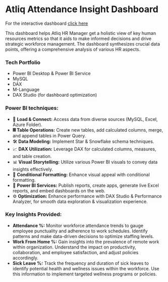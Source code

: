 # Atliq Attendance Insight Dashboard

For the interactive dashboard [click here](https://app.powerbi.com/view?r=eyJrIjoiNTc2MDViZTAtN2E5MC00OGI3LWJmNTctMzAzZTgyMTVmNTVlIiwidCI6IjNiNzE1MDMxLTJiY2QtNGUxOC04MTI5LTYzZThhNzFmZGFhMyJ9)<br>

This dashboard helps Atliq HR Manager get a holistic view of key human resources metrics so that it aids to make informed decisions and drive strategic workforce management. The dashboard synthesizes crucial data points, offering a comprehensive analysis of various HR aspects.

### Tech Portfolio
- Power BI Desktop & Power BI Service
- MySQL
- DAX
- M-Language
- DAX Studio (for dashboard optimization)

### Power BI techniques:
- 🔗 **Load & Connect:** Access data from diverse sources (MySQL, Excel, Azure Folder).
- **𝄜 Table Operations:** Create new tables, add calculated columns, merge, and append tables in Power Query.
- 🛠️ **Data Modeling:** Implement Star & Snowflake schema techniques.
- 📈 **DAX Utilization:** Leverage DAX for calculated columns, measures, and table creation.
- 📊 **Visual Storytelling:** Utilize various Power BI visuals to convey data insights effectively.
- 🎨 **Conditional Formatting:** Enhance visual appeal with conditional formatting.
- 🚀 **Power BI Services:** Publish reports, create apps, generate live Excel reports, and embed dashboards on the web.
- ⚙️ **Optimization:** Enhance performance with DAX Studio & Performance Analyzer, for smooth data exploration & visualization experience.

### Key Insights Provided:
- **Attendance %:** Monitor workforce attendance trends to gauge employee punctuality and adherence to work schedules. Identify patterns and make data-driven decisions to optimize staffing levels.
- **Work From Home %:** Gain insights into the prevalence of remote work within organization. Understand the impact on productivity, collaboration, and employee satisfaction, and adjust policies accordingly.
- **Sick Leave %:** Track the frequency and duration of sick leaves to identify potential health and wellness issues within the workforce. Use this information to implement targeted wellness programs or policies.
